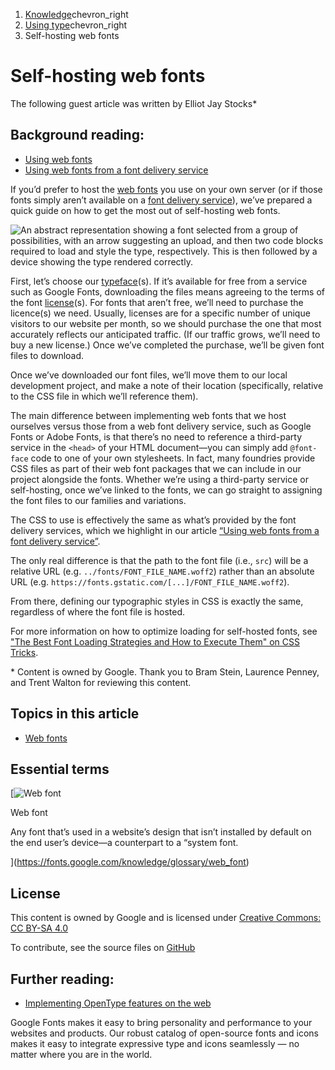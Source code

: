 1. [Knowledge](https://fonts.google.com/knowledge)chevron_right
2. [Using type](https://fonts.google.com/knowledge/using_type)chevron_right
3. Self-hosting web fonts

# Self-hosting web fonts

The following guest article was written by Elliot Jay Stocks\*

## Background reading:

-   [Using web fonts](https://fonts.google.com/knowledge/using_type/using_web_fonts)
-   [Using web fonts from a font delivery service](https://fonts.google.com/knowledge/using_type/using_web_fonts_from_a_font_delivery_service)

If you’d prefer to host the [web fonts](https://fonts.google.com/knowledge/glossary/web_font) you use on your own server (or if those fonts simply aren’t available on a [font delivery service](https://fonts.google.com/knowledge/using_type/using_web_fonts_from_a_font_delivery_service)), we’ve prepared a quick guide on how to get the most out of self-hosting web fonts.

![An abstract representation showing a font selected from a group of possibilities, with an arrow suggesting an upload, and then two code blocks required to load and style the type, respectively. This is then followed by a device showing the type rendered correctly.](https://fonts.gstatic.com/s/img/knowledge/modules/using_type/lessons/self_hosting_web_fonts/images/thumbnail_411126311.svg)

First, let’s choose our [typeface](https://fonts.google.com/knowledge/glossary/typeface)(s). If it’s available for free from a service such as Google Fonts, downloading the files means agreeing to the terms of the font [license](https://fonts.google.com/knowledge/glossary/licensing)(s). For fonts that aren’t free, we’ll need to purchase the licence(s) we need. Usually, licenses are for a specific number of unique visitors to our website per month, so we should purchase the one that most accurately reflects our anticipated traffic. (If our traffic grows, we’ll need to buy a new license.) Once we’ve completed the purchase, we’ll be given font files to download.

Once we’ve downloaded our font files, we’ll move them to our local development project, and make a note of their location (specifically, relative to the CSS file in which we’ll reference them).

The main difference between implementing web fonts that we host ourselves versus those from a web font delivery service, such as Google Fonts or Adobe Fonts, is that there’s no need to reference a third-party service in the `<head>` of your HTML document—you can simply add `@font-face` code to one of your own stylesheets. In fact, many foundries provide CSS files as part of their web font packages that we can include in our project alongside the fonts. Whether we’re using a third-party service or self-hosting, once we’ve linked to the fonts, we can go straight to assigning the font files to our families and variations.

The CSS to use is effectively the same as what’s provided by the font delivery services, which we highlight in our article [“Using web fonts from a font delivery service”](https://fonts.google.com/knowledge/using_type/using_web_fonts_from_a_font_delivery_service).

The only real difference is that the path to the font file (i.e., `src`) will be a relative URL (e.g. `../fonts/FONT_FILE_NAME.woff2`) rather than an absolute URL (e.g. `https://fonts.gstatic.com/[...]/FONT_FILE_NAME.woff2`).

From there, defining our typographic styles in CSS is exactly the same, regardless of where the font file is hosted.

For more information on how to optimize loading for self-hosted fonts, see ["The Best Font Loading Strategies and How to Execute Them" on CSS Tricks](https://css-tricks.com/the-best-font-loading-strategies-and-how-to-execute-them/#loading-fonts-with-self-hosted-fonts).

\* Content is owned by Google. Thank you to Bram Stein, Laurence Penney, and Trent Walton for reviewing this content.

## Topics in this article

-   [Web fonts](https://fonts.google.com/knowledge/topics/web_fonts)

## Essential terms

[![](https://fonts.gstatic.com/s/img/knowledge/glossary/terms/web_font/images/thumbnail_411126311.svg 'Web font')

Web font

Any font that’s used in a website’s design that isn’t installed by default on the end user’s device—a counterpart to a “system font.

](https://fonts.google.com/knowledge/glossary/web_font)

## License

This content is owned by Google and is licensed under [Creative Commons: CC BY-SA 4.0](https://creativecommons.org/licenses/by-sa/4.0/)

To contribute, see the source files on [GitHub](https://github.com/google/fonts/tree/main/cc-by-sa/knowledge/modules/using_type/lessons/self_hosting_web_fonts)

## Further reading:

-   [Implementing OpenType features on the web](https://fonts.google.com/knowledge/using_type/implementing_open_type_features_on_the_web)

Google Fonts makes it easy to bring personality and performance to your websites and products. Our robust catalog of open-source fonts and icons makes it easy to integrate expressive type and icons seamlessly — no matter where you are in the world.
